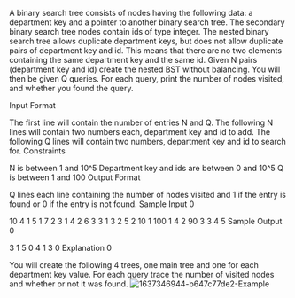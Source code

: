A binary search tree consists of nodes having the following data: a department key and a pointer to another binary search tree. The secondary binary search tree nodes contain ids of type integer. The nested binary search tree allows duplicate department keys, but does not allow duplicate pairs of department key and id. This means that there are no two elements containing the same department key and the same id. Given N pairs (department key and id) create the nested BST without balancing. You will then be given Q queries. For each query, print the number of nodes visited, and whether you found the query.

Input Format

The first line will contain the number of entries N and Q.
The following N lines will contain two numbers each, department key and id to add.
The following Q lines will contain two numbers, department key and id to search for.
Constraints

N is between 1 and 10^5
Department key and ids are between 0 and 10^5
Q is between 1 and 100
Output Format

Q lines each line containing the number of nodes visited and 1 if the entry is found or 0 if the entry is not found.
Sample Input 0

10 4
1 5
1 7
2 3
1 4
2 6
3 3
1 3
2 5
2 10
1 100
1 4
2 90
3 3
4 5
Sample Output 0

3 1
5 0
4 1
3 0
Explanation 0

You will create the following 4 trees, one main tree and one for each department key value. For each query trace the number of visited nodes and whether or not it was found.
![1637346944-b647c77de2-Example](https://github.com/yehiatarek63/CMPN302-Problem-Solving-Assignments/assets/94568731/d11e10ec-c442-4891-852a-8c678782c5b1)
